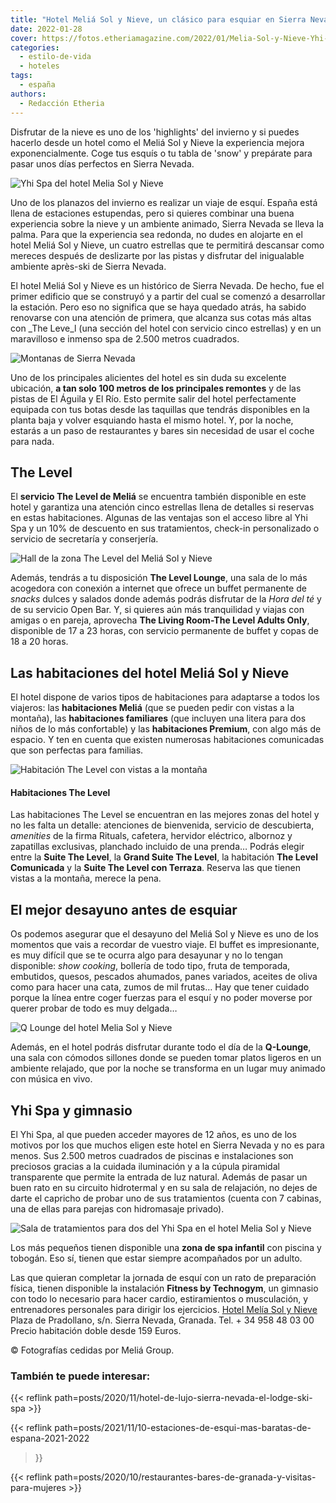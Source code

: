 ```yaml
---
title: "Hotel Meliá Sol y Nieve, un clásico para esquiar en Sierra Nevada"
date: 2022-01-28
cover: https://fotos.etheriamagazine.com/2022/01/Melia-Sol-y-Nieve-Yhi-Spa.jpg
categories: 
  - estilo-de-vida
  - hoteles
tags: 
  - españa
authors: 
  - Redacción Etheria
---
```


Disfrutar de la nieve es uno de los 'highlights' del invierno y si puedes hacerlo desde un hotel como el Meliá Sol y Nieve la experiencia mejora exponencialmente. Coge tus esquís o tu tabla de 'snow' y prepárate para pasar unos días perfectos en Sierra Nevada.

![Yhi Spa del hotel Melia Sol y Nieve](https://fotos.etheriamagazine.com/2022/01/Melia-Sol-y-Nieve-Yhi-Spa.jpg "Yhi Spa del hotel Meliá Sol y Nieve.")

Uno de los planazos del invierno es realizar un viaje de esquí. España está llena de 
estaciones estupendas, pero si quieres combinar una buena experiencia sobre la nieve y 
un ambiente animado, Sierra Nevada se lleva la palma. Para que la experiencia sea 
redonda, no dudes en alojarte en el hotel Meliá Sol y Nieve, un cuatro estrellas que te 
permitirá descansar como mereces después de deslizarte por las pistas y disfrutar del 
inigualable ambiente après-ski de Sierra Nevada. 

El hotel Meliá Sol y Nieve es un histórico de Sierra Nevada. De hecho, fue el primer 
edificio que se construyó y a partir del cual se comenzó a desarrollar la estación. Pero 
eso no significa que se haya quedado atrás, ha sabido renovarse con una atención de 
primera, que alcanza sus cotas más altas con _The Leve_l (una sección del hotel con 
servicio cinco estrellas) y en un maravilloso e inmenso spa de 2.500 metros cuadrados. 

![Montanas de Sierra Nevada](https://fotos.etheriamagazine.com/2022/01/Melia-sol-y-nieve-sierra-nevada.jpg "Sierra Nevada.")

Uno de los principales alicientes del hotel es sin duda su excelente ubicación, **a tan 
solo 100 metros de los principales remontes** y de las pistas de El Águila y El Río. 
Esto permite salir del hotel perfectamente equipada con tus botas desde las taquillas 
que tendrás disponibles en la planta baja y volver esquiando hasta el mismo hotel. Y, 
por la noche, estarás a un paso de restaurantes y bares sin necesidad de usar el coche 
para nada. 

## The Level

El **servicio The Level de Meliá** se encuentra también disponible en este hotel y 
garantiza una atención cinco estrellas llena de detalles si reservas en estas 
habitaciones. Algunas de las ventajas son el acceso libre al Yhi Spa y un 10% de 
descuento en sus tratamientos, check-in personalizado o servicio de secretaría y 
conserjería. 

![Hall de la zona The Level del Meliá Sol y Nieve](https://fotos.etheriamagazine.com/2022/01/Melia-Sol-y-Nieve-The-Leve-Hall.jpg "Hall de la zona The Level del Meliá Sol y Nieve.")

Además, tendrás a tu disposición **The Level Lounge**, una sala de lo más acogedora con 
conexión a internet que ofrece un buffet permanente de _snacks_ dulces y salados donde 
además podrás disfrutar de la _Hora del té_ y de su servicio Open Bar. Y, si quieres aún 
más tranquilidad y viajas con amigas o en pareja, aprovecha **The Living Room-The Level 
Adults Only**, disponible de 17 a 23 horas, con servicio permanente de buffet y copas de 
18 a 20 horas. 

## Las habitaciones del hotel Meliá Sol y Nieve

El hotel dispone de varios tipos de habitaciones para adaptarse a todos los viajeros: 
las **habitaciones Meliá** (que se pueden pedir con vistas a la montaña), las 
**habitaciones familiares** (que incluyen una litera para dos niños de lo más 
confortable) y las **habitaciones Premium**, con algo más de espacio. Y ten en cuenta 
que existen numerosas habitaciones comunicadas que son perfectas para familias. 

![Habitación The Level con vistas a la montaña](https://fotos.etheriamagazine.com/2022/01/Melia-Sol-Y-Nieve-The-Level-Deluxe-vista-montana.jpg "Habitación The Level con vistas a la montaña.")

#### Habitaciones The Level

Las habitaciones The Level se encuentran en las mejores zonas del hotel y no les falta 
un detalle: atenciones de bienvenida, servicio de descubierta, _amenities_ de la firma 
Rituals, cafetera, hervidor eléctrico, albornoz y zapatillas exclusivas, planchado 
incluido de una prenda… Podrás elegir entre la **Suite The Level**, la **Grand Suite The 
Level**, la habitación **The Level Comunicada** y la **Suite The Level con Terraza**. 
Reserva las que tienen vistas a la montaña, merece la pena. 

## El mejor desayuno antes de esquiar

Os podemos asegurar que el desayuno del Meliá Sol y Nieve es uno de los momentos que 
vais a recordar de vuestro viaje. El buffet es impresionante, es muy difícil que se te 
ocurra algo para desayunar y no lo tengan disponible: _show cooking_, bollería de todo 
tipo, fruta de temporada, embutidos, quesos, pescados ahumados, panes variados, aceites 
de oliva como para hacer una cata, zumos de mil frutas… Hay que tener cuidado porque la 
línea entre coger fuerzas para el esquí y no poder moverse por querer probar de todo es 
muy delgada… 

![Q Lounge del hotel Melia Sol y Nieve](https://fotos.etheriamagazine.com/2022/01/Melia-Sol-y-Nieve-Q-Lounge.jpg "Q Lounge.")

Además, en el hotel podrás disfrutar durante todo el día de la **Q-Lounge**, una sala 
con cómodos sillones donde se pueden tomar platos ligeros en un ambiente relajado, que 
por la noche se transforma en un lugar muy animado con música en vivo. 

## Yhi Spa y gimnasio

El Yhi Spa, al que pueden acceder mayores de 12 años, es uno de los motivos por los que 
muchos eligen este hotel en Sierra Nevada y no es para menos. Sus 2.500 metros cuadrados 
de piscinas e instalaciones son preciosos gracias a la cuidada iluminación y a la cúpula 
piramidal transparente que permite la entrada de luz natural. Además de pasar un buen 
rato en su circuito hidrotermal y en su sala de relajación, no dejes de darte el 
capricho de probar uno de sus tratamientos (cuenta con 7 cabinas, una de ellas para 
parejas con hidromasaje privado). 

![Sala de tratamientos para dos del Yhi Spa en el hotel Melia Sol y Nieve](https://fotos.etheriamagazine.com/2022/01/Melia-Sol-Y-Nieve-Yhi-sala.jpg "Sala de tratamientos para dos del Yhi Spa.")

Los más pequeños tienen disponible una **zona de spa infantil** con piscina y tobogán. 
Eso sí, tienen que estar siempre acompañados por un adulto. 

Las que quieran completar la jornada de esquí con un rato de preparación física, tienen 
disponible la instalación **Fitness by Technogym**, un gimnasio con todo lo necesario 
para hacer cardio, estiramientos o musculación, y entrenadores personales para dirigir 
los ejercicios. [Hotel Melía Sol y 
Nieve](https://www.melia.com/es/hoteles/espana/sierra-nevada/melia-sol-y-nieve/index.htm) 
Plaza de Pradollano, s/n. Sierra Nevada, Granada. Tel. + 34 958 48 03 00 Precio 
habitación doble desde 159 Euros. 

© Fotografías cedidas por Meliá Group. 

### También te puede interesar:

{{< reflink path=posts/2020/11/hotel-de-lujo-sierra-nevada-el-lodge-ski-spa >}} 

{{< reflink path=posts/2021/11/10-estaciones-de-esqui-mas-baratas-de-espana-2021-2022 
>}} 

{{< reflink path=posts/2020/10/restaurantes-bares-de-granada-y-visitas-para-mujeres >}}
